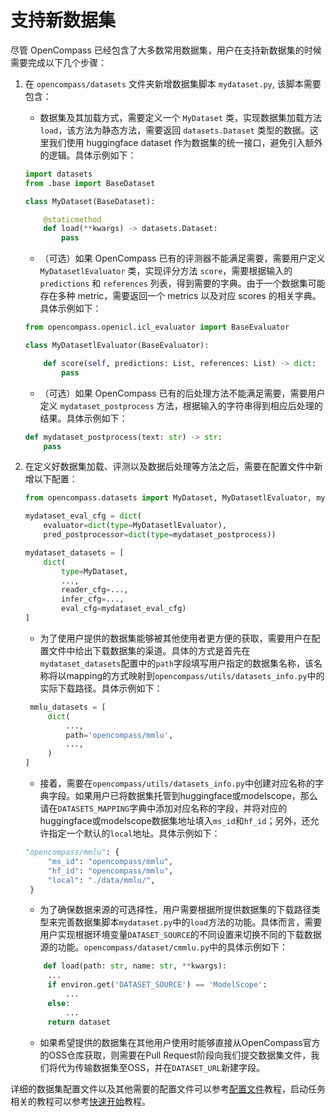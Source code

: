 # 支持新数据集

尽管 OpenCompass 已经包含了大多数常用数据集，用户在支持新数据集的时候需要完成以下几个步骤：

1. 在 `opencompass/datasets` 文件夹新增数据集脚本 `mydataset.py`, 该脚本需要包含：

   - 数据集及其加载方式，需要定义一个 `MyDataset` 类，实现数据集加载方法 `load`，该方法为静态方法，需要返回 `datasets.Dataset` 类型的数据。这里我们使用 huggingface dataset 作为数据集的统一接口，避免引入额外的逻辑。具体示例如下：

   ```python
   import datasets
   from .base import BaseDataset

   class MyDataset(BaseDataset):

       @staticmethod
       def load(**kwargs) -> datasets.Dataset:
           pass
   ```

   - （可选）如果 OpenCompass 已有的评测器不能满足需要，需要用户定义 `MyDatasetlEvaluator` 类，实现评分方法 `score`，需要根据输入的 `predictions` 和 `references` 列表，得到需要的字典。由于一个数据集可能存在多种 metric，需要返回一个 metrics 以及对应 scores 的相关字典。具体示例如下：

   ```python
   from opencompass.openicl.icl_evaluator import BaseEvaluator

   class MyDatasetlEvaluator(BaseEvaluator):

       def score(self, predictions: List, references: List) -> dict:
           pass

   ```

   - （可选）如果 OpenCompass 已有的后处理方法不能满足需要，需要用户定义 `mydataset_postprocess` 方法，根据输入的字符串得到相应后处理的结果。具体示例如下：

   ```python
   def mydataset_postprocess(text: str) -> str:
       pass
   ```

2. 在定义好数据集加载、评测以及数据后处理等方法之后，需要在配置文件中新增以下配置：

   ```python
   from opencompass.datasets import MyDataset, MyDatasetlEvaluator, mydataset_postprocess

   mydataset_eval_cfg = dict(
       evaluator=dict(type=MyDatasetlEvaluator),
       pred_postprocessor=dict(type=mydataset_postprocess))

   mydataset_datasets = [
       dict(
           type=MyDataset,
           ...,
           reader_cfg=...,
           infer_cfg=...,
           eval_cfg=mydataset_eval_cfg)
   ]
   ```
   
   - 为了使用户提供的数据集能够被其他使用者更方便的获取，需要用户在配置文件中给出下载数据集的渠道。具体的方式是首先在`mydataset_datasets`配置中的`path`字段填写用户指定的数据集名称，该名称将以mapping的方式映射到`opencompass/utils/datasets_info.py`中的实际下载路径。具体示例如下：
   
   ```python
    mmlu_datasets = [
        dict(
            ...,
            path='opencompass/mmlu',
            ...,
        )
   ]
   ```
   
   - 接着，需要在`opencompass/utils/datasets_info.py`中创建对应名称的字典字段。如果用户已将数据集托管到huggingface或modelscope，那么请在`DATASETS_MAPPING`字典中添加对应名称的字段，并将对应的huggingface或modelscope数据集地址填入`ms_id`和`hf_id`；另外，还允许指定一个默认的`local`地址。具体示例如下：
   
   ```python
   "opencompass/mmlu": {
        "ms_id": "opencompass/mmlu",
        "hf_id": "opencompass/mmlu",
        "local": "./data/mmlu/",
    }
   ```
   
   - 为了确保数据来源的可选择性，用户需要根据所提供数据集的下载路径类型来完善数据集脚本`mydataset.py`中的`load`方法的功能。具体而言，需要用户实现根据环境变量`DATASET_SOURCE`的不同设置来切换不同的下载数据源的功能。`opencompass/dataset/cmmlu.py`中的具体示例如下：
   
   ```python
       def load(path: str, name: str, **kwargs):
        ...
        if environ.get('DATASET_SOURCE') == 'ModelScope':
            ...
        else:
            ...
        return dataset
   ```
   


   - 如果希望提供的数据集在其他用户使用时能够直接从OpenCompass官方的OSS仓库获取，则需要在Pull Request阶段向我们提交数据集文件，我们将代为传输数据集至OSS，并在`DATASET_URL`新建字段。


  详细的数据集配置文件以及其他需要的配置文件可以参考[配置文件](../user_guides/config.md)教程，启动任务相关的教程可以参考[快速开始](../get_started/quick_start.md)教程。
